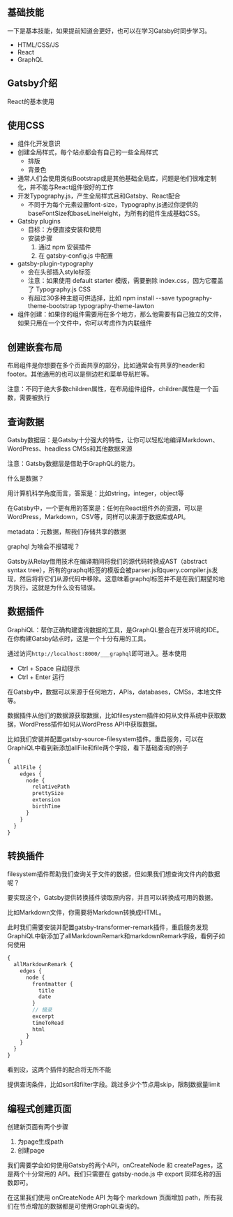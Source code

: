 ## 基础技能
一下是基本技能，如果提前知道会更好，也可以在学习Gatsby时同步学习。
* HTML/CSS/JS
* React
* GraphQL

## Gatsby介绍
React的基本使用

## 使用CSS
* 组件化开发意识
* 创建全局样式，每个站点都会有自己的一些全局样式
  * 排版
  * 背景色
* 通常人们会使用类似Bootstrap或是其他基础全局库，问题是他们很难定制化，并不能与React组件很好的工作
* 开发Typography.js，产生全局样式且和Gatsby、React配合
  * 不同于为每个元素设置font-size，Typography.js通过你提供的baseFontSize和baseLineHeight，为所有的组件生成基础CSS。
* Gatsby plugins
  * 目标：方便直接安装和使用
  * 安装步骤
    1. 通过 npm 安装插件
    2. 在 gatsby-config.js 中配置
* gatsby-plugin-typography
  * 会在头部插入style标签
  * 注意：如果使用 default starter 模版，需要删除 index.css，因为它覆盖了 Typography.js CSS
  * 有超过30多种主题可供选择，比如 npm install --save typography-theme-bootstrap typography-theme-lawton
* 组件创建：如果你的组件需要用在多个地方，那么他需要有自己独立的文件，如果只用在一个文件中，你可以考虑作为内联组件

## 创建嵌套布局
布局组件是你想要在多个页面共享的部分，比如通常会有共享的header和footer。其他通用的也可以是侧边栏和菜单导航栏等。

注意：不同于绝大多数children属性，在布局组件组件，children属性是一个函数，需要被执行

## 查询数据
Gatsby数据层：是Gatsby十分强大的特性，让你可以轻松地编译Markdown、WordPress、headless CMSs和其他数据来源

注意：Gatsby数据层是借助于GraphQL的能力。

什么是数据？

用计算机科学角度而言，答案是：比如string，integer，object等

在Gatsby中，一个更有用的答案是：任何在React组件外的资源，可以是WordPress，Markdown，CSV等，同样可以来源于数据库或API。

metadata：元数据，帮我们存储共享的数据

graphql 为啥会不报错呢？

Gatsby从Relay借用技术在编译期间将我们的源代码转换成AST（abstract syntax tree），所有的graphql标签的模版会被parser.js和query.compiler.js发现，然后将将它们从源代码中移除。这意味着graphql标签并不是在我们期望的地方执行。这就是为什么没有错误。

## 数据插件
GraphiQL：帮你正确构建查询数据的工具，是GraphQL整合在开发环境的IDE。在你构建Gatsby站点时，这是一个十分有用的工具。

通过访问`http://localhost:8000/___graphql`即可进入。基本使用
* Ctrl + Space 自动提示
* Ctrl + Enter 运行

在Gatsby中，数据可以来源于任何地方，APIs，databases，CMSs，本地文件等。

数据插件从他们的数据源获取数据，比如filesystem插件如何从文件系统中获取数据，WordPress插件如何从WordPress API中获取数据。

比如我们安装并配置gatsby-source-filesystem插件。重启服务，可以在GraphiQL中看到新添加allFile和file两个字段，看下基础查询的例子
```js
{
  allFile {
    edges {
      node {
        relativePath
        prettySize
        extension
        birthTime
      }
    }
  }
}
```

## 转换插件
filesystem插件帮助我们查询关于文件的数据，但如果我们想查询文件内的数据呢？

要实现这个，Gatsby提供转换插件读取原内容，并且可以转换成可用的数据。

比如Markdown文件，你需要将Markdown转换成HTML。

此时我们需要安装并配置gatsby-transformer-remark插件，重启服务发现GraphiQL中新添加了allMarkdownRemark和markdownRemark字段，看例子如何使用
```js
{
  allMarkdownRemark {
    edges {
      node {
        frontmatter {
          title
          date
        }
        // 摘录
        excerpt
        timeToRead
        html
      }
    }
  }
}
```

看到没，这两个插件的配合将无所不能

提供查询条件，比如sort和filter字段。跳过多少个节点用skip，限制数据量limit

## 编程式创建页面
创建新页面有两个步骤
1. 为page生成path
2. 创建page

我们需要学会如何使用Gatsby的两个API，onCreateNode 和 createPages，这是两个十分常用的 API。我们只需要在 gatsby-node.js 中 export 同样名称的函数即可。

在这里我们使用 onCreateNode API 为每个 markdown 页面增加 path，所有我们在节点增加的数据都是可使用GraphQL查询的。
